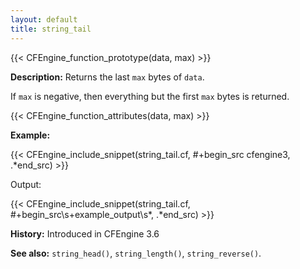 ```yaml
---
layout: default
title: string_tail
---
```


{{< CFEngine_function_prototype(data, max) >}}

**Description:** Returns the last `max` bytes of `data`.

If `max` is negative, then everything but the first `max` bytes is returned.

{{< CFEngine_function_attributes(data, max) >}}

**Example:**

{{< CFEngine_include_snippet(string_tail.cf, #\+begin_src cfengine3, .*end_src) >}}

Output:

{{< CFEngine_include_snippet(string_tail.cf, #\+begin_src\s+example_output\s*, .*end_src) >}}

**History:** Introduced in CFEngine 3.6

**See also:** `string_head()`, `string_length()`, `string_reverse()`.
